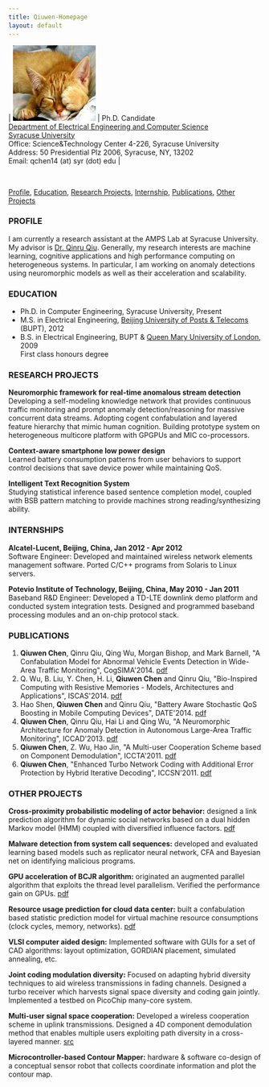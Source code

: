 ```yaml
---
title: Qiuwen-Homepage
layout: default
---
```


| <img src="resources/images/sleepy_cats.jpg" height="150" width="165"/> | Ph.D. Candidate <br> [Department of Electrical Engineering and Computer Science](http://eng-cs.syr.edu/our-departments/electrical-engineering-and-computer-science/) <br> [Syracuse University](http://www.syr.edu/) <br> Office: Science&Technology Center 4-226, Syracuse University <br> Address: 50 Presidential Plz 2006, Syracuse, NY, 13202 <br> Email: qchen14 (at) syr (dot) edu |

<br>

[Profile](#profile), [Education](#education), [Research Projects](#research-projects), [Internship](#internships), [Publications](#publications), [Other Projects](#other-projects)

### PROFILE
I am currently a research assistant at the AMPS Lab at Syracuse University. My advisor is [Dr. Qinru Qiu](http://hydrogen.syr.edu/~qqiu/). Generally, my research interests are machine learning, cognitive applications and high performance computing on heterogeneous systems. In particular, I am working on anomaly detections using neuromorphic models as well as their acceleration and scalability. 

### EDUCATION
* Ph.D. in Computer Engineering, Syracuse University, Present
* M.S. in Electrical Engineering, [Beijing University of Posts & Telecoms](http://www.bupt.edu.cn/) (BUPT), 2012
* B.S. in Electrical Engineering, BUPT & [Queen Mary University of London](http://www.qmul.ac.uk/), 2009  
First class honours degree

### RESEARCH PROJECTS
**Neuromorphic framework for real-time anomalous stream detection**   
Developing a self-modeling knowledge network that provides continuous traffic monitoring and prompt anomaly detection/reasoning for massive concurrent data streams. Adopting cogent confabulation and layered feature hierarchy that mimic human cognition. Building prototype system on heterogeneous multicore platform with GPGPUs and MIC co-processors.

**Context-aware smartphone low power design**   
Learned battery consumption patterns from user behaviors to support control decisions that save device power while maintaining QoS.

**Intelligent Text Recognition System**   
Studying statistical inference based sentence completion model, coupled with BSB pattern matching to provide machines strong reading/synthesizing ability.

### INTERNSHIPS
**Alcatel-Lucent, Beijing, China, Jan 2012 - Apr 2012**  
Software Engineer: Developed and maintained wireless network elements management software. Ported C/C++ programs from Solaris to Linux servers.

**Potevio Institute of Technology, Beijing, China, May 2010 - Jan 2011**  
Baseband R&D Engineer: Developed a TD-LTE downlink demo platform and conducted system integration tests. Designed and programmed baseband processing modules and an on-chip protocol stack.

### PUBLICATIONS
1. **Qiuwen Chen**, Qinru Qiu, Qing Wu, Morgan Bishop, and Mark Barnell, "A Confabulation Model for Abnormal Vehicle Events Detection in Wide-Area Traffic Monitoring", CogSIMA'2014. [pdf](https://onedrive.live.com/redir?resid=731dfd14fe9cfc26!3265&authkey=!ADQHeHMSR5-wmO0&ithint=file%2cpdf)
2. Q. Wu, B. Liu, Y. Chen, H. Li, **Qiuwen Chen** and Qinru Qiu, "Bio-Inspired Computing with Resistive Memories - Models, Architectures and Applications", ISCAS'2014. [pdf](https://onedrive.live.com/redir?resid=731dfd14fe9cfc26!3268&authkey=!ACiVk_KEeN4zHAQ&ithint=file%2cpdf)
3. Hao Shen, **Qiuwen Chen** and Qinru Qiu, "Battery Aware Stochastic QoS Boosting in Mobile Computing Devices", DATE'2014. [pdf](https://onedrive.live.com/redir?resid=731dfd14fe9cfc26!3269&authkey=!APj99oDhh_Jneys&ithint=file%2cpdf)
4. **Qiuwen Chen**, Qinru Qiu, Hai Li and Qing Wu, "A Neuromorphic Architecture for Anomaly Detection in Autonomous Large-Area Traffic Monitoring", ICCAD'2013. [pdf](https://onedrive.live.com/redir?resid=731dfd14fe9cfc26!3270&authkey=!AHVWAC2oTla_E3E&ithint=file%2cpdf)
5. **Qiuwen Chen**, Z. Wu, Hao Jin, "A Multi-user Cooperation Scheme based on Component Demodulation", ICCTA'2011. [pdf](https://onedrive.live.com/redir?resid=731dfd14fe9cfc26!3266&authkey=!ANVG-RIklHd7W8s&ithint=file%2cpdf)
6. **Qiuwen Chen**, "Enhanced Turbo Network Coding with Additional Error Protection by Hybrid Iterative Decoding", ICCSN'2011. [pdf](https://onedrive.live.com/redir?resid=731dfd14fe9cfc26!3267&authkey=!AACW7Jc4CU0PXao&ithint=file%2cpdf)

### OTHER PROJECTS
**Cross-proximity probabilistic modeling of actor behavior:** designed a link prediction algorithm for dynamic social networks based on a dual hidden Markov model (HMM) coupled with diversified influence factors. [pdf](https://onedrive.live.com/redir?resid=731dfd14fe9cfc26!3272&authkey=!AJ834RwxkOOf5rk&ithint=file%2cpdf)

**Malware detection from system call sequences:** developed and evaluated learning based models such as replicator neural network, CFA and Bayesian net on identifying malicious programs.

**GPU acceleration of BCJR algorithm:** originated an augmented parallel algorithm that exploits the thread level parallelism. Verified the performance gain on GPUs. [pdf](https://onedrive.live.com/redir?resid=731dfd14fe9cfc26!3271&authkey=!AL4quwNIdHNAc4s&ithint=file%2cpdf)

**Resource usage prediction for cloud data center:** built a confabulation based statistic prediction model for virtual machine resource consumptions (clock cycles, memory, networks). [pdf](https://onedrive.live.com/redir?resid=731dfd14fe9cfc26!3273&authkey=!AMRQN410LntXkQw&ithint=file%2cpdf)

**VLSI computer aided design:** Implemented software with GUIs for a set of CAD algorithms: layout optimization, GORDIAN placement, simulated annealing, etc.

**Joint coding modulation diversity:** Focused on adapting hybrid diversity techniques to aid wireless transmissions in fading channels. Designed a turbo receiver which harvests signal space diversity and coding gain jointly. Implemented a testbed on PicoChip many-core system.

**Multi-user signal space cooperation:** Developed a wireless cooperation scheme in uplink transmissions. Designed a 4D component demodulation method that enables multiple users exploiting path diversity in a cross-layered manner. [src](https://github.com/autchen/ssc-4d)

**Microcontroller-based Contour Mapper:** hardware & software co-design of a conceptual sensor robot that collects coordinate information and plot the contour map.

